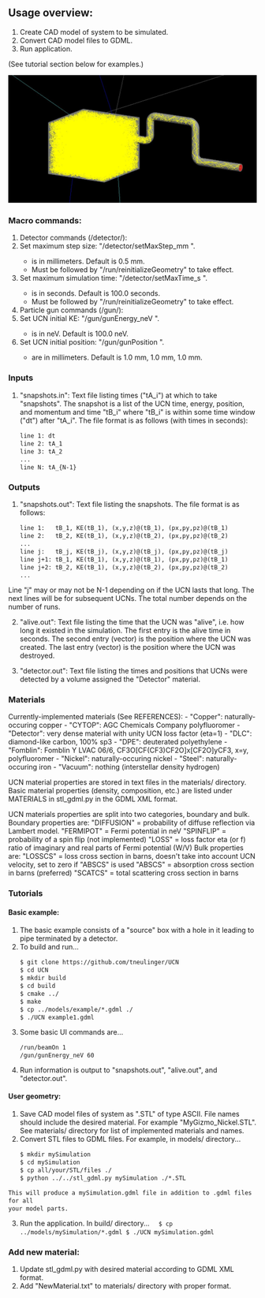 ## Usage overview:
  1. Create CAD model of system to be simulated.
  2. Convert CAD model files to GDML.
  3. Run application.

(See tutorial section below for examples.)

![](images/example.jpg)

### Macro commands:

1. Detector commands (/detector/):
  1. Set maximum step size: "/detector/setMaxStep_mm <dx>".
     - <dx> is in millimeters. Default is 0.5 mm.
     - Must be followed by "/run/reinitializeGeometry" to take effect.
  2. Set maximum simulation time: "/detector/setMaxTime_s <t>".
     - <t> is in seconds. Default is 100.0 seconds.
     - Must be followed by "/run/reinitializeGeometry" to take effect.
2. Particle gun commands (/gun/):
  1. Set UCN initial KE: "/gun/gunEnergy_neV <e>".
     - <e> is in neV. Default is 100.0 neV.
  2. Set UCN initial position: "/gun/gunPosition <x> <y> <z>".
      - <x> <y> <z> are in millimeters. Default is  1.0 mm, 1.0 mm, 1.0 mm.

### Inputs

1. "snapshots.in":
  Text file listing times ("tA_i") at which to take "snapshots". The snapshot is
  a list of the UCN time, energy, position, and momentum and time "tB_i" where
  "tB_i" is within some time window ("dt") after "tA_i". The file format is as
  follows (with times in seconds):
    ```
    line 1: dt
    line 2: tA_1
    line 3: tA_2
    ...
    line N: tA_{N-1}
    ```

### Outputs

1. "snapshots.out":
  Text file listing the snapshots. The file format is as follows:
    ```
    line 1:   tB_1, KE(tB_1), (x,y,z)@(tB_1), (px,py,pz)@(tB_1)
    line 2:   tB_2, KE(tB_1), (x,y,z)@(tB_2), (px,py,pz)@(tB_2)
    ...
    line j:   tB_j, KE(tB_j), (x,y,z)@(tB_j), (px,py,pz)@(tB_j)
    line j+1: tB_1, KE(tB_1), (x,y,z)@(tB_1), (px,py,pz)@(tB_1)
    line j+2: tB_2, KE(tB_1), (x,y,z)@(tB_2), (px,py,pz)@(tB_2)
    ...
    ```
  Line "j" may or may not be N-1 depending on if the UCN lasts that long. The
  next lines will be for subsequent UCNs. The total number depends on the number
  of runs.

2. "alive.out":
  Text file listing the time that the UCN was "alive", i.e. how long it existed
  in the simulation. The first entry is the alive time in seconds. The second
  entry (vector) is the position where the UCN was created. The last entry
  (vector) is the position where the UCN was destroyed.

3. "detector.out":
  Text file listing the times and positions that UCNs were detected by a volume
  assigned the "Detector" material.

### Materials

  Currently-implemented materials (See REFERENCES):
    - "Copper":   naturally-occuring copper
    - "CYTOP":    AGC Chemicals Company polyfluoromer
    - "Detector": very dense material with unity UCN loss factor (eta=1)
    - "DLC":      diamond-like carbon, 100% sp3
    - "DPE":      deuterated polyethylene
    - "Fomblin":  Fomblin Y LVAC 06/6, CF3O[CF(CF3)CF2O]x[CF2O]yCF3, x=y, polyfluoromer
    - "Nickel":   naturally-occuring nickel
    - "Steel":    naturally-occuring iron
    - "Vacuum":   nothing (interstellar density hydrogen)

  UCN material properties are stored in text files in the materials/ directory.
  Basic material properties (density, composition, etc.) are listed under
  MATERIALS in stl_gdml.py in the GDML XML format.

  UCN materials properties are split into two categories, boundary and bulk.
  Boundary properties are:
  "DIFFUSION" = probability of diffuse reflection via Lambert model.
  "FERMIPOT"  = Fermi potential in neV
  "SPINFLIP"  = probability of a spin flip (not implemented)
  "LOSS"      = loss factor eta (or f) ratio of imaginary and real parts of Fermi potential (W/V)
  Bulk properties are:
  "LOSSCS"    = loss cross section in barns, doesn't take into account UCN velocity, set to zero if "ABSCS" is used
  "ABSCS"     = absorption cross section in barns (preferred)
  "SCATCS"    = total scattering cross section in barns


### Tutorials

#### Basic example:
  1. The basic example consists of a "source" box with a hole in it leading to
     pipe terminated by a detector.
  2. To build and run...
      ```
      $ git clone https://github.com/tneulinger/UCN
      $ cd UCN
      $ mkdir build
      $ cd build
      $ cmake ../
      $ make
      $ cp ../models/example/*.gdml ./
      $ ./UCN example1.gdml
      ```
  3. Some basic UI commands are...
      ```
      /run/beamOn 1
      /gun/gunEnergy_neV 60
      ```
  4. Run information is output to "snapshots.out", "alive.out", and
     "detector.out".

#### User geometry:
  1. Save CAD model files of system as ".STL" of type ASCII. File names should
     include the desired material. For example "MyGizmo_Nickel.STL". See materials/
     directory for list of implemented materials and names.
  2. Convert STL files to GDML files. For example, in models/ directory...
      ```
      $ mkdir mySimulation
      $ cd mySimulation
      $ cp all/your/STL/files ./
      $ python ../../stl_gdml.py mySimulation ./*.STL
      ```
    This will produce a mySimulation.gdml file in addition to .gdml files for all
    your model parts.
  3. Run the application. In build/ directory...
    ```  
      $ cp ../models/mySimulation/*.gdml
      $ ./UCN mySimulation.gdml
    ```

### Add new material:
  1. Update stl_gdml.py with desired material according to GDML XML format.
  2. Add "NewMaterial.txt" to materials/ directory with proper format.
